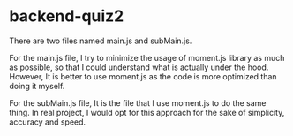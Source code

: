 # backend-quiz2

There are two files named main.js and subMain.js.

For the main.js file, I try to minimize the usage of moment.js library as much as possible, so that I could understand what is actually under the hood. However, It is better to use moment.js as the code is more optimized than doing it myself.

For the subMain.js file, It is the file that I use moment.js to do the same thing. In real project, I would opt for this approach for the sake of simplicity, accuracy and speed.
